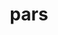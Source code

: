 ---
title: pars
meaning: part
ch: [thirteen, f2, f]
pos: nounthird
genitive: partis
abbgender: f.
abbgender2: fem.
gender: feminine
declension: third
six: y
---